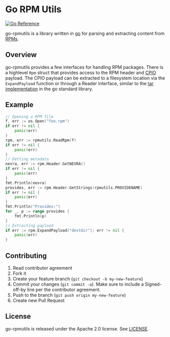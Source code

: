 # Go RPM Utils

[![Go Reference](https://pkg.go.dev/badge/github.com/caarlos0/go-rpmutils.svg)](https://pkg.go.dev/github.com/caarlos0/go-rpmutils)

go-rpmutils is a library written in [go](http://golang.org) for parsing and extracting content from [RPMs](http://www.rpm.org).

## Overview

go-rpmutils provides a few interfaces for handling RPM packages. There is a highlevel `Rpm` struct that provides access to the RPM header and [CPIO](https://en.wikipedia.org/wiki/Cpio) payload. The CPIO payload can be extracted to a filesystem location via the `ExpandPayload` function or through a Reader interface, similar to the [tar implementation](https://golang.org/pkg/archive/tar/) in the go standard library.

## Example

```go
// Opening a RPM file
f, err := os.Open("foo.rpm")
if err != nil {
    panic(err)
}
rpm, err := rpmutils.ReadRpm(f)
if err != nil {
    panic(err)
}
// Getting metadata
nevra, err := rpm.Header.GetNEVRA()
if err != nil {
    panic(err)
}
fmt.Println(nevra)
provides, err := rpm.Header.GetStrings(rpmutils.PROVIDENAME)
if err != nil {
    panic(err)
}
fmt.Println("Provides:")
for _, p := range provides {
    fmt.Println(p)
}
// Extracting payload
if err := rpm.ExpandPayload("destdir"); err != nil {
    panic(err)
}
```

## Contributing

1. Read contributor agreement
2. Fork it
3. Create your feature branch (`git checkout -b my-new-feature`)
4. Commit your changes (`git commit -a`). Make sure to include a Signed-off-by line per the contributor agreement.
5. Push to the branch (`git push origin my-new-feature`)
6. Create new Pull Request

## License

go-rpmutils is released under the Apache 2.0 license. See [LICENSE](https://github.com/caarlos0/go-rpmutils/blob/master/LICENSE).
